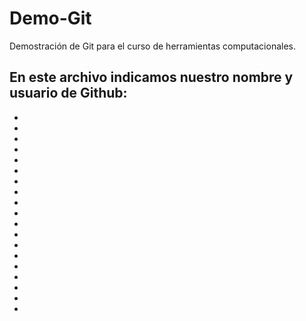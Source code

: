 # Demo-Git
Demostración de Git para el curso de herramientas computacionales. 

En este archivo indicamos nuestro nombre y usuario de Github: 
- 
- 
- 
- 
- 
- 
- 
- 
- 
- 
- 
- 
- 
- 
- 
- 
- 
- 
- 
- 
